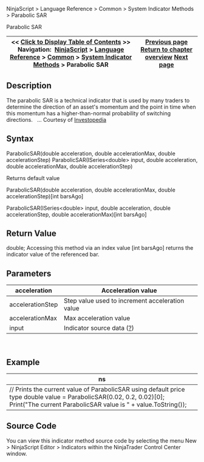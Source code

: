 ﻿
NinjaScript \> Language Reference \> Common \> System Indicator Methods \> Parabolic SAR

Parabolic SAR

| \<\< [Click to Display Table of Contents](parabolic_sar.md) \>\> **Navigation:**     [NinjaScript](ninjascript.md) \> [Language Reference](language_reference_wip.md) \> [Common](common.md) \> [System Indicator Methods](indicators.md) \> Parabolic SAR | [Previous page](order_flow_vwap2.md) [Return to chapter overview](indicators.md) [Next page](percentage_price_oscillator_pp.md) |
| --- | --- |
## Description
The parabolic SAR is a technical indicator that is used by many traders to determine the direction of an asset's momentum and the point in time when this momentum has a higher\-than\-normal probability of switching directions.
 
... Courtesy of [Investopedia](http://www.investopedia.com/articles/technical/02/042202.asp)

## Syntax
ParabolicSAR(double acceleration, double accelerationMax, double accelerationStep)
ParabolicSAR(ISeries\<double\> input, double acceleration, double accelerationMax, double accelerationStep)

Returns default value  

ParabolicSAR(double acceleration, double accelerationMax, double accelerationStep)\[int barsAgo]  

ParabolicSAR(ISeries\<double\> input, double acceleration, double accelerationStep, double accelerationMax)\[int barsAgo]

## Return Value
double; Accessing this method via an index value \[int barsAgo] returns the indicator value of the referenced bar.

## Parameters

| acceleration | Acceleration value |
| --- | --- |
| accelerationStep | Step value used to increment acceleration value |
| accelerationMax | Max acceleration value |
| input | Indicator source data ([?](valid_input_data_for_indicator.md)) |
 
## 
## Example

| ns |
| --- |
| // Prints the current value of ParabolicSAR using default price type double value \= ParabolicSAR(0\.02, 0\.2, 0\.02)\[0]; Print("The current ParabolicSAR value is " \+ value.ToString()); |

## Source Code
You can view this indicator method source code by selecting the menu New \> NinjaScript Editor \> Indicators within the NinjaTrader Control Center window.
